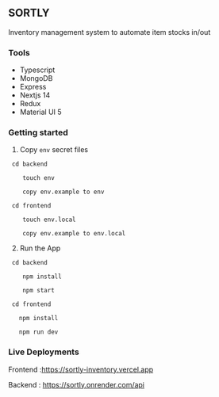 ## SORTLY

Inventory management system to automate item stocks in/out

### Tools

- Typescript
- MongoDB
- Express
- Nextjs 14
- Redux
- Material UI 5


### Getting started

1. Copy `env` secret files
```
 cd backend

    touch env

    copy env.example to env

 cd frontend

    touch env.local

    copy env.example to env.local
```

2. Run the App
```
 cd backend

    npm install

    npm start

 cd frontend

   npm install

   npm run dev

```


### Live Deployments

Frontend :https://sortly-inventory.vercel.app

Backend : https://sortly.onrender.com/api
